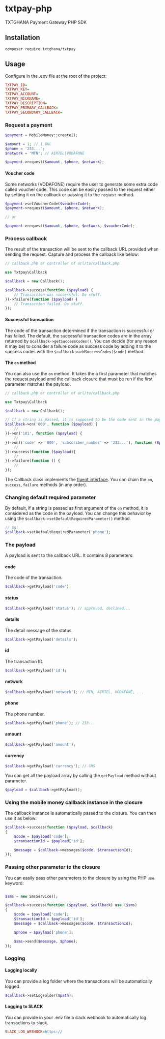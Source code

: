 # txtpay-php

TXTGHANA Payment Gateway PHP SDK

## Installation

```shell
composer require txtghana/txtpay
```

## Usage

Configure in the .env file at the root of the project:

```ini
TXTPAY_ID=
TXTPAY_KEY=
TXTPAY_ACCOUNT=
TXTPAY_NICKNAME=
TXTPAY_DESCRIPTION=
TXTPAY_PRIMARY_CALLBACK=
TXTPAY_SECONDARY_CALLBACK=
```

### Request a payment

```php
$payment = MobileMoney::create();

$amount = 1; // 1 GHC
$phone = '233...';
$network = 'MTN'; // AIRTEL|VODAFONE

$payment->request($amount, $phone, $network);
```

#### Voucher code

Some networks (VODAFONE) require the user to generate some extra code called voucher code. This code can be easily passed to the request either by setting it on the callback or passing it to the `request` method.

```php
$payment->setVoucherCode($voucherCode);
$payment->request($amount, $phone, $network);

// or

$payment->request($amount, $phone, $network, $voucherCode);
```

### Process callback

The result of the transaction will be sent to the callback URL provided when sending the request.
Capture and process the callback like below:

```php
// callback.php or controller of url/to/callback.php

use Txtpay\Callback

$callback = new Callback();

$callback->success(function ($payload) {
    // Transaction was successful. Do stuff.
})->failure(function ($payload) {
    // Transaction failed. Do stuff.
});
```

#### Successful transaction

The code of the transaction determined if the transaction is successful or has failed. The default, the successful transaction codes are in the array returned by `$callback->getSuccessCodes()`. You can decide (for any reason it may be) to consider a failure code as success code by adding it to the success codes with the `$callback->addSuccessCodes($code)` method.

#### The `on` method

You can also use the `on` method. It takes the a first parameter that matches the request payload amd the callback closure that must be run if the first parameter matches the payload.

```php
// callback.php or controller of url/to/callback.php

use Txtpay\Callback

$callback = new Callback();

// If a string is passed, it is supposed to be the code sent in the payload to the callback URL.
$callback->on('000', function ($payload) {
    //
})->on('101', function ($payload) {
    //
})->on(['code' => '000', 'subscriber_number' => '233...'], function ($payload) {
    //
})->success(function ($payload){
    //
})->failure(function () {
    //
});
```

The Callback class implements the [fluent interface](https://wikipedia.org/wiki/Fluent_interface). You can chain the `on`, `success`, `failure` methods (in any order).

### Changing default required parameter

By default, if a string is passed as first argument of the `on` method, it is considered as the code in the payload. You can change this behavior by using the `$callback->setDefaultRequiredParameter()` method.

```php
// Eg:
$callback->setDefaultRequiredParameter('phone');
```

### The payload

A payload is sent to the callback URL. It contains 8 parameters:

#### code

The code of the transaction.

```php
$callback->getPayload('code');
```

#### status

```php
$callback->getPayload('status'); // approved, declined...
```

#### details

The detail message of the status.

```php
$callback->getPayload('details');
```

#### id

The transaction ID.

```php
$callback->getPayload('id');
```

#### network

```php
$callback->getPayload('network'); // MTN, AIRTEL, VODAFONE, ...
```

#### phone

The phone number.

```php
$callback->getPayload('phone'); // 233...
```

#### amount

```php
$callback->getPayload('amount');
```

#### currency

```php
$callback->getPayload('currency'); // GHS
```

You can get all the payload array by calling the `getPayload` method without parameter.

```php
$payload = $callback->getPayload();
```

### Using the mobile money callback instance in the closure

The callback instance is automatically passed to the closure. You can then use it as below:

```php
$callback->success(function ($payload, $callback)
{
    $code = $payload['code'];
    $transactionId = $payload['id'];

    $message = $callback->messages($code, $transactionId);
});
```

### Passing other parameter to the closure

You can easily pass other parameters to the closure by using the PHP `use` keyword:

```php

$sms = new SmsService();

$callback->success(function ($payload, $callback) use ($sms)
{
    $code = $payload['code'];
    $transactionId = $payload['id'];
    $message = $callback->messages($code, $transactionId);

    $phone = $payload['phone'];

    $sms->send($message, $phone);
});
```

### Logging

#### Logging locally

You can provide a log folder where the transactions will be automatically logged.

```php
$callback->setLogFolder($path);
```

#### Logging to SLACK

You can provide in your .env file a slack webhook to automatically log transactions to slack.

```ini
SLACK_LOG_WEBHOOK=https://
```
